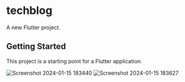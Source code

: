 # techblog

A new Flutter project.

## Getting Started

This project is a starting point for a Flutter application.


![Screenshot 2024-01-15 183440](https://github.com/MACPU1998/techblog/assets/80245469/8fa39ad0-9dd6-454f-a380-e6c5120302bb)
![Screenshot 2024-01-15 183627](https://github.com/MACPU1998/techblog/assets/80245469/d7d6d19e-18f0-423b-83b6-03b6bc6037b5)
